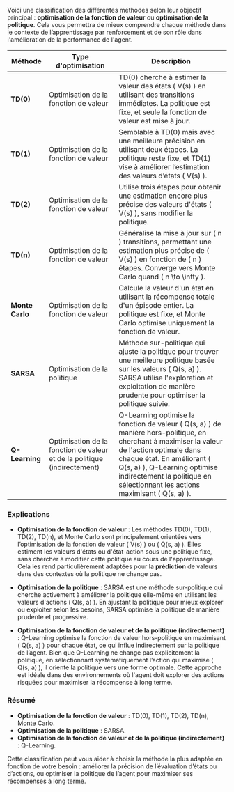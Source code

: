 Voici une classification des différentes méthodes selon leur objectif principal : **optimisation de la fonction de valeur** ou **optimisation de la politique**. Cela vous permettra de mieux comprendre chaque méthode dans le contexte de l’apprentissage par renforcement et de son rôle dans l'amélioration de la performance de l'agent.

| Méthode         | Type d'optimisation             | Description                                                                                   |
|-----------------|---------------------------------|-----------------------------------------------------------------------------------------------|
| **TD(0)**       | Optimisation de la fonction de valeur | TD(0) cherche à estimer la valeur des états \( V(s) \) en utilisant des transitions immédiates. La politique est fixe, et seule la fonction de valeur est mise à jour. |
| **TD(1)**       | Optimisation de la fonction de valeur | Semblable à TD(0) mais avec une meilleure précision en utilisant deux étapes. La politique reste fixe, et TD(1) vise à améliorer l’estimation des valeurs d’états \( V(s) \). |
| **TD(2)**       | Optimisation de la fonction de valeur | Utilise trois étapes pour obtenir une estimation encore plus précise des valeurs d'états \( V(s) \), sans modifier la politique. |
| **TD(n)**       | Optimisation de la fonction de valeur | Généralise la mise à jour sur \( n \) transitions, permettant une estimation plus précise de \( V(s) \) en fonction de \( n \) étapes. Converge vers Monte Carlo quand \( n \to \infty \). |
| **Monte Carlo** | Optimisation de la fonction de valeur | Calcule la valeur d'un état en utilisant la récompense totale d'un épisode entier. La politique est fixe, et Monte Carlo optimise uniquement la fonction de valeur. |
| **SARSA**       | Optimisation de la politique          | Méthode sur-politique qui ajuste la politique pour trouver une meilleure politique basée sur les valeurs \( Q(s, a) \). SARSA utilise l'exploration et exploitation de manière prudente pour optimiser la politique suivie. |
| **Q-Learning**  | Optimisation de la fonction de valeur et de la politique (indirectement) | Q-Learning optimise la fonction de valeur \( Q(s, a) \) de manière hors-politique, en cherchant à maximiser la valeur de l'action optimale dans chaque état. En améliorant \( Q(s, a) \), Q-Learning optimise indirectement la politique en sélectionnant les actions maximisant \( Q(s, a) \). |

### Explications

- **Optimisation de la fonction de valeur** : Les méthodes TD(0), TD(1), TD(2), TD(n), et Monte Carlo sont principalement orientées vers l’optimisation de la fonction de valeur \( V(s) \) ou \( Q(s, a) \). Elles estiment les valeurs d'états ou d'état-action sous une politique fixe, sans chercher à modifier cette politique au cours de l'apprentissage. Cela les rend particulièrement adaptées pour la **prédiction** de valeurs dans des contextes où la politique ne change pas.

- **Optimisation de la politique** : SARSA est une méthode sur-politique qui cherche activement à améliorer la politique elle-même en utilisant les valeurs d'actions \( Q(s, a) \). En ajustant la politique pour mieux explorer ou exploiter selon les besoins, SARSA optimise la politique de manière prudente et progressive.

- **Optimisation de la fonction de valeur et de la politique (indirectement)** : Q-Learning optimise la fonction de valeur hors-politique en maximisant \( Q(s, a) \) pour chaque état, ce qui influe indirectement sur la politique de l’agent. Bien que Q-Learning ne change pas explicitement la politique, en sélectionnant systématiquement l’action qui maximise \( Q(s, a) \), il oriente la politique vers une forme optimale. Cette approche est idéale dans des environnements où l'agent doit explorer des actions risquées pour maximiser la récompense à long terme.

### Résumé

- **Optimisation de la fonction de valeur** : TD(0), TD(1), TD(2), TD(n), Monte Carlo.
- **Optimisation de la politique** : SARSA.
- **Optimisation de la fonction de valeur et de la politique (indirectement)** : Q-Learning. 

Cette classification peut vous aider à choisir la méthode la plus adaptée en fonction de votre besoin : améliorer la précision de l’évaluation d’états ou d’actions, ou optimiser la politique de l’agent pour maximiser ses récompenses à long terme.
